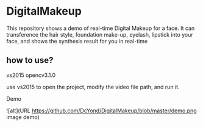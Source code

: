 # DigitalMakeup
This repository shows a demo of real-time Digital Makeup for a face. It can transference the hair style, foundation make-up, eyelash, lipstick into your face, and shows the synthesis result for you in real-time


how to use?
-
vs2015 opencv3.1.0

use vs2015 to open the project, modify the video file path, and run it.

Demo

![alt](URL https://github.com/DcYond/DigitalMakeup/blob/master/demo.png image demo)